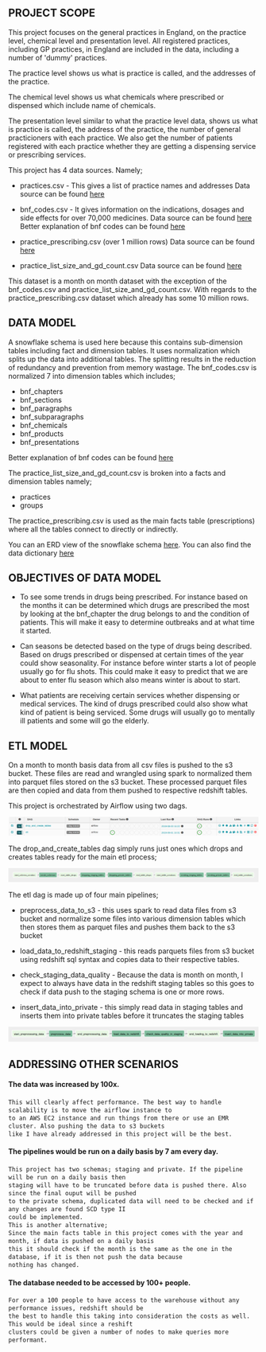 ## PROJECT SCOPE
This project focuses on the general practices in England, on the practice level, chemical level and presentation level. 
All registered practices, including GP practices, in England are included in the data, including a number of 'dummy' 
practices.

The practice level shows us what is practice is called, and the addresses of the practice.

The chemical level shows us what chemicals where prescribed or dispensed which include name of chemicals.

The presentation level similar to what the practice level data, shows us what is practice is called, the address of the 
practice, the number of general practicioners with each practice. We also get the number of patients registered with 
each practice whether they are getting a dispensing service or prescribing services.

This project has 4 data sources.
Namely;
* practices.csv - This gives a list of practice names and addresses
Data source can be found [here](https://digital.nhs.uk/data-and-information/publications/statistical/practice-level-prescribing-data/december-2018)

* bnf_codes.csv - It gives information on the indications, dosages and side effects for over 70,000 medicines.
Data source can be found [here](https://apps.nhsbsa.nhs.uk/infosystems/data/showDataSelector.do?reportId=126)
Better explanation of bnf codes can be found [here](https://ebmdatalab.net/prescribing-data-bnf-codes/)

* practice_prescribing.csv (over 1 million rows)
Data source can be found [here](https://digital.nhs.uk/data-and-information/publications/statistical/practice-level-prescribing-data)

* practice_list_size_and_gd_count.csv
Data source can be found [here](https://nhsbsa.nhs.uk/prescription-data/organisation-data/practice-list-size-and-gp-count-each-practice)

This dataset is a month on month dataset with the exception of the bnf_codes.csv and practice_list_size_and_gd_count.csv. 
With regards to the practice_prescribing.csv dataset which already has some 10 million rows.

## DATA MODEL
A snowflake schema is used here because this contains sub-dimension tables including fact and dimension tables.
It uses normalization which splits up the data into additional tables. The splitting results in the reduction of 
redundancy and prevention from memory wastage.
The bnf_codes.csv is normalized 7 into dimension tables which includes;
* bnf_chapters
* bnf_sections
* bnf_paragraphs
* bnf_subparagraphs
* bnf_chemicals
* bnf_products
* bnf_presentations

Better explanation of bnf codes can be found [here](https://ebmdatalab.net/prescribing-data-bnf-codes/)

The practice_list_size_and_gd_count.csv is broken into a facts and dimension tables namely;
* practices
* groups

The practice_prescribing.csv is used as the main facts table (prescriptions) where all the tables connect to
directly or indirectly.

You can an ERD view of the snowflake schema [here](Capstone%20Udacity%20Project.png).
You can also find the data dictionary [here](data_dictionary.md)

## OBJECTIVES OF DATA MODEL
* To see some trends in drugs being prescribed.
For instance based on the months it can be determined which drugs are prescribed
the most by looking at the bnf_chapter the drug belongs to and the condition of 
patients. This will make it easy to determine outbreaks and at what time it
started.

* Can seasons be detected based on the type of drugs being described.
Based on drugs prescribed or dispensed at certain times of the year could show
seasonality. For instance before winter starts a lot of people usually go for
flu shots. This could make it easy to predict that we are about to enter flu
season which also means winter is about to start.

* What patients are receiving certain services whether dispensing or medical services.
The kind of drugs prescribed could also show what kind of patient is being serviced.
Some drugs will usually go to mentally ill patients and some will go the elderly.

## ETL MODEL
On a month to month basis data from all csv files is pushed to the s3 bucket.
These files are read and wrangled using spark to normalized them into parquet files stored
on the s3 bucket.
These processed parquet files are then copied and data from them pushed to respective redshift tables.

This project is orchestrated by Airflow using two dags.

![Project Dags](images/dags_cropped.png)

The drop_and_create_tables dag simply runs just ones which drops and creates tables ready for the main
etl process;

![Drop and Create Dag](images/drop_and_create_dag_cropped.png)

The etl dag is made up of four main pipelines;
* preprocess_data_to_s3 - this uses spark to read data files from s3 bucket and normalize some files into
various dimension tables which then stores them as parquet files and pushes them back to the s3 bucket

* load_data_to_redshift_staging - this reads parquets files from s3 bucket using redshift sql syntax and copies
data to their respective tables.

* check_staging_data_quality - Because the data is month on month, I expect to always have data in the redshift
staging tables so this goes to check if data push to the staging schema is one or more rows.

* insert_data_into_private - this simply read data in staging tables and inserts them into private tables before
it truncates the staging tables

![ETL Dag](images/etl_dag_cropped.png)

## ADDRESSING OTHER SCENARIOS
#### The data was increased by 100x.
    This will clearly affect performance. The best way to handle scalability is to move the airflow instance to
    to an AWS EC2 instance and run things from there or use an EMR cluster. Also pushing the data to s3 buckets
    like I have already addressed in this project will be the best.

#### The pipelines would be run on a daily basis by 7 am every day.
    This project has two schemas; staging and private. If the pipeline will be run on a daily basis then 
    staging will have to be truncated before data is pushed there. Also since the final ouput will be pushed
    to the private schema, duplicated data will need to be checked and if any changes are found SCD type II
    could be implemented.
    This is another alternative;
    Since the main facts table in this project comes with the year and month, if data is pushed on a daily basis
    this it should check if the month is the same as the one in the database, if it is then not push the data because
    nothing has changed.

#### The database needed to be accessed by 100+ people.
    For over a 100 people to have access to the warehouse without any performance issues, redshift should be
    the best to handle this taking into consideration the costs as well. This would be ideal since a reshift 
    clusters could be given a number of nodes to make queries more performant.
